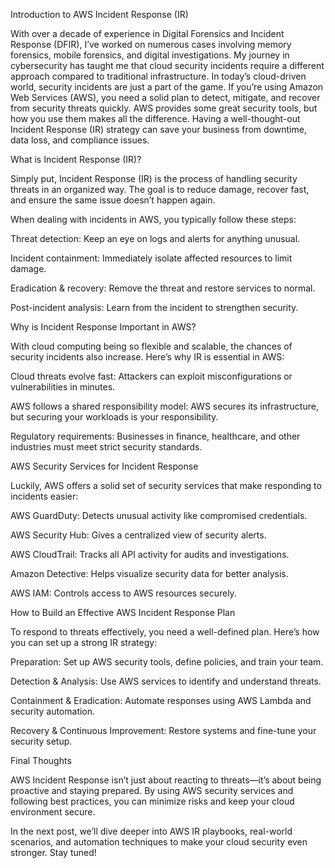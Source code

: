 Introduction to AWS Incident Response (IR)

With over a decade of experience in Digital Forensics and Incident Response (DFIR), I’ve worked on numerous cases involving memory forensics, mobile forensics, and digital investigations. My journey in cybersecurity has taught me that cloud security incidents require a different approach compared to traditional infrastructure. In today’s cloud-driven world, security incidents are just a part of the game. If you’re using Amazon Web Services (AWS), you need a solid plan to detect, mitigate, and recover from security threats quickly. AWS provides some great security tools, but how you use them makes all the difference. Having a well-thought-out Incident Response (IR) strategy can save your business from downtime, data loss, and compliance issues.

What is Incident Response (IR)?

Simply put, Incident Response (IR) is the process of handling security threats in an organized way. The goal is to reduce damage, recover fast, and ensure the same issue doesn’t happen again.

When dealing with incidents in AWS, you typically follow these steps:

Threat detection: Keep an eye on logs and alerts for anything unusual.

Incident containment: Immediately isolate affected resources to limit damage.

Eradication & recovery: Remove the threat and restore services to normal.

Post-incident analysis: Learn from the incident to strengthen security.

Why is Incident Response Important in AWS?

With cloud computing being so flexible and scalable, the chances of security incidents also increase. Here’s why IR is essential in AWS:

Cloud threats evolve fast: Attackers can exploit misconfigurations or vulnerabilities in minutes.

AWS follows a shared responsibility model: AWS secures its infrastructure, but securing your workloads is your responsibility.

Regulatory requirements: Businesses in finance, healthcare, and other industries must meet strict security standards.

AWS Security Services for Incident Response

Luckily, AWS offers a solid set of security services that make responding to incidents easier:

AWS GuardDuty: Detects unusual activity like compromised credentials.

AWS Security Hub: Gives a centralized view of security alerts.

AWS CloudTrail: Tracks all API activity for audits and investigations.

Amazon Detective: Helps visualize security data for better analysis.

AWS IAM: Controls access to AWS resources securely.

How to Build an Effective AWS Incident Response Plan

To respond to threats effectively, you need a well-defined plan. Here’s how you can set up a strong IR strategy:

Preparation: Set up AWS security tools, define policies, and train your team.

Detection & Analysis: Use AWS services to identify and understand threats.

Containment & Eradication: Automate responses using AWS Lambda and security automation.

Recovery & Continuous Improvement: Restore systems and fine-tune your security setup.

Final Thoughts

AWS Incident Response isn’t just about reacting to threats—it’s about being proactive and staying prepared. By using AWS security services and following best practices, you can minimize risks and keep your cloud environment secure.

In the next post, we’ll dive deeper into AWS IR playbooks, real-world scenarios, and automation techniques to make your cloud security even stronger. Stay tuned!
